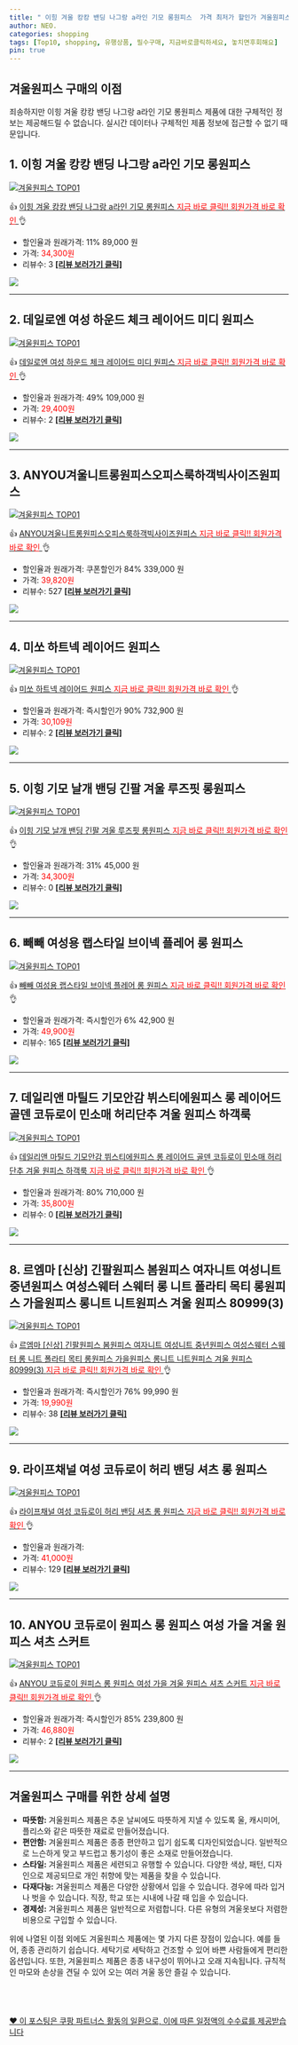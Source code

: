 ```yaml
---
title: " 이힝 겨울 캉캉 밴딩 나그랑 a라인 기모 롱원피스  가격 최저가 할인가 겨울원피스 최저가 추천 제품 비교"
author: NEO.
categories: shopping
tags: [Top10, shopping, 유행상품, 필수구매, 지금바로클릭하세요, 놓치면후회해요]
pin: true
---
```

## 겨울원피스 구매의 이점
죄송하지만 이힝 겨울 캉캉 밴딩 나그랑 a라인 기모 롱원피스 제품에 대한 구체적인 정보는 제공해드릴 수 없습니다. 실시간 데이터나 구체적인 제품 정보에 접근할 수 없기 때문입니다.

   

## 1.  이힝 겨울 캉캉 밴딩 나그랑 a라인 기모 롱원피스 

[![겨울원피스 TOP01](https://thumbnail8.coupangcdn.com/thumbnails/remote/490x490ex/image/vendor_inventory/5cf6/06afde2d45e0be3860ff6133d5901e276c71be52573a6b616aa27480dafc.jpg)](https://link.coupang.com/re/AFFSDP?lptag=AF3617701&subid=GithubCoopas&pageKey=4645224115&traceid=V0-153&itemId=5783102731&vendorItemId=80002339825)


👍 [ 이힝 겨울 캉캉 밴딩 나그랑 a라인 기모 롱원피스  <font color=red> 지금 바로 클릭!! 회원가격 바로 확인 </font> ](https://link.coupang.com/re/AFFSDP?lptag=AF3617701&subid=GithubCoopas&pageKey=4645224115&traceid=V0-153&itemId=5783102731&vendorItemId=80002339825) 👌 


- 할인율과 원래가격: 11%  89,000   원
- 가격: <span style='color:red'>34,300원</span>
- 리뷰수: 3  [**[리뷰 보러가기 클릭]**](https://link.coupang.com/re/AFFSDP?lptag=AF3617701&subid=GithubCoopas&pageKey=4645224115&traceid=V0-153&itemId=5783102731&vendorItemId=80002339825)

[![](/discount_price.png)](https://link.coupang.com/re/AFFSDP?lptag=AF3617701&subid=GithubCoopas&pageKey=4645224115&traceid=V0-153&itemId=5783102731&vendorItemId=80002339825)

---


   

## 2.  데일로엔 여성 하운드 체크 레이어드 미디 원피스 

[![겨울원피스 TOP01](https://thumbnail6.coupangcdn.com/thumbnails/remote/490x490ex/image/vendor_inventory/677a/19e58222d4563799565e78470aaa793ae0330040c97c44991f2f57579379.jpg)](https://link.coupang.com/re/AFFSDP?lptag=AF3617701&subid=GithubCoopas&pageKey=7693988534&traceid=V0-153&itemId=20582148554&vendorItemId=87657273485)


👍 [ 데일로엔 여성 하운드 체크 레이어드 미디 원피스  <font color=red> 지금 바로 클릭!! 회원가격 바로 확인 </font> ](https://link.coupang.com/re/AFFSDP?lptag=AF3617701&subid=GithubCoopas&pageKey=7693988534&traceid=V0-153&itemId=20582148554&vendorItemId=87657273485) 👌 


- 할인율과 원래가격: 49%  109,000   원
- 가격: <span style='color:red'>29,400원</span>
- 리뷰수: 2  [**[리뷰 보러가기 클릭]**](https://link.coupang.com/re/AFFSDP?lptag=AF3617701&subid=GithubCoopas&pageKey=7693988534&traceid=V0-153&itemId=20582148554&vendorItemId=87657273485)

[![](/discount_price.png)](https://link.coupang.com/re/AFFSDP?lptag=AF3617701&subid=GithubCoopas&pageKey=7693988534&traceid=V0-153&itemId=20582148554&vendorItemId=87657273485)

---


   

## 3.  ANYOU겨울니트롱원피스오피스룩하객빅사이즈원피스 

[![겨울원피스 TOP01](https://thumbnail9.coupangcdn.com/thumbnails/remote/490x490ex/image/vendor_inventory/cbf3/b47dfa9b85d4264e066a2b9c6982e8e8bfef26de94c031832ff5bf067b6b.jpg)](https://link.coupang.com/re/AFFSDP?lptag=AF3617701&subid=GithubCoopas&pageKey=7737911042&traceid=V0-153&itemId=20810671013&vendorItemId=88353758421)


👍 [ ANYOU겨울니트롱원피스오피스룩하객빅사이즈원피스  <font color=red> 지금 바로 클릭!! 회원가격 바로 확인 </font> ](https://link.coupang.com/re/AFFSDP?lptag=AF3617701&subid=GithubCoopas&pageKey=7737911042&traceid=V0-153&itemId=20810671013&vendorItemId=88353758421) 👌 


- 할인율과 원래가격: 쿠폰할인가 84%  339,000   원
- 가격: <span style='color:red'>39,820원</span>
- 리뷰수: 527  [**[리뷰 보러가기 클릭]**](https://link.coupang.com/re/AFFSDP?lptag=AF3617701&subid=GithubCoopas&pageKey=7737911042&traceid=V0-153&itemId=20810671013&vendorItemId=88353758421)

[![](/discount_price.png)](https://link.coupang.com/re/AFFSDP?lptag=AF3617701&subid=GithubCoopas&pageKey=7737911042&traceid=V0-153&itemId=20810671013&vendorItemId=88353758421)

---


   

## 4.  미쏘 하트넥 레이어드 원피스 

[![겨울원피스 TOP01](https://thumbnail8.coupangcdn.com/thumbnails/remote/490x490ex/image/rs_quotation_api/djlmhj8f/506150021e424c76a7f702ebb2afaa6e.jpg)](https://link.coupang.com/re/AFFSDP?lptag=AF3617701&subid=GithubCoopas&pageKey=7664851869&traceid=V0-153&itemId=20430016324&vendorItemId=87511156819)


👍 [ 미쏘 하트넥 레이어드 원피스  <font color=red> 지금 바로 클릭!! 회원가격 바로 확인 </font> ](https://link.coupang.com/re/AFFSDP?lptag=AF3617701&subid=GithubCoopas&pageKey=7664851869&traceid=V0-153&itemId=20430016324&vendorItemId=87511156819) 👌 


- 할인율과 원래가격: 즉시할인가 90%  732,900   원
- 가격: <span style='color:red'>30,109원</span>
- 리뷰수: 2  [**[리뷰 보러가기 클릭]**](https://link.coupang.com/re/AFFSDP?lptag=AF3617701&subid=GithubCoopas&pageKey=7664851869&traceid=V0-153&itemId=20430016324&vendorItemId=87511156819)

[![](/discount_price.png)](https://link.coupang.com/re/AFFSDP?lptag=AF3617701&subid=GithubCoopas&pageKey=7664851869&traceid=V0-153&itemId=20430016324&vendorItemId=87511156819)

---


   

## 5.  이힝 기모 날개 밴딩 긴팔 겨울 루즈핏 롱원피스 

[![겨울원피스 TOP01](https://thumbnail10.coupangcdn.com/thumbnails/remote/490x490ex/image/vendor_inventory/100f/5a2a34f760f41a0c20c1bf6c85aa837c76830969745aa7b1b47a0b1d970c.jpg)](https://link.coupang.com/re/AFFSDP?lptag=AF3617701&subid=GithubCoopas&pageKey=4567159282&traceid=V0-153&itemId=5573721011&vendorItemId=80014737149)


👍 [ 이힝 기모 날개 밴딩 긴팔 겨울 루즈핏 롱원피스  <font color=red> 지금 바로 클릭!! 회원가격 바로 확인 </font> ](https://link.coupang.com/re/AFFSDP?lptag=AF3617701&subid=GithubCoopas&pageKey=4567159282&traceid=V0-153&itemId=5573721011&vendorItemId=80014737149) 👌 


- 할인율과 원래가격: 31%  45,000   원
- 가격: <span style='color:red'>34,300원</span>
- 리뷰수: 0  [**[리뷰 보러가기 클릭]**](https://link.coupang.com/re/AFFSDP?lptag=AF3617701&subid=GithubCoopas&pageKey=4567159282&traceid=V0-153&itemId=5573721011&vendorItemId=80014737149)

[![](/discount_price.png)](https://link.coupang.com/re/AFFSDP?lptag=AF3617701&subid=GithubCoopas&pageKey=4567159282&traceid=V0-153&itemId=5573721011&vendorItemId=80014737149)

---


   

## 6.  빼빼 여성용 랩스타일 브이넥 플레어 롱 원피스 

[![겨울원피스 TOP01](https://thumbnail6.coupangcdn.com/thumbnails/remote/490x490ex/image/rs_quotation_api/hgzhsrwo/b1a3ba6c16fb46b8bf007b852dcbc1eb.jpg)](https://link.coupang.com/re/AFFSDP?lptag=AF3617701&subid=GithubCoopas&pageKey=6810164755&traceid=V0-153&itemId=16107482893&vendorItemId=83304621375)


👍 [ 빼빼 여성용 랩스타일 브이넥 플레어 롱 원피스  <font color=red> 지금 바로 클릭!! 회원가격 바로 확인 </font> ](https://link.coupang.com/re/AFFSDP?lptag=AF3617701&subid=GithubCoopas&pageKey=6810164755&traceid=V0-153&itemId=16107482893&vendorItemId=83304621375) 👌 


- 할인율과 원래가격: 즉시할인가 6%  42,900   원
- 가격: <span style='color:red'>49,900원</span>
- 리뷰수: 165  [**[리뷰 보러가기 클릭]**](https://link.coupang.com/re/AFFSDP?lptag=AF3617701&subid=GithubCoopas&pageKey=6810164755&traceid=V0-153&itemId=16107482893&vendorItemId=83304621375)

[![](/discount_price.png)](https://link.coupang.com/re/AFFSDP?lptag=AF3617701&subid=GithubCoopas&pageKey=6810164755&traceid=V0-153&itemId=16107482893&vendorItemId=83304621375)

---


   

## 7.  데일리앤 마틸드 기모안감 뷔스티에원피스 롱 레이어드 골덴 코듀로이 민소매 허리단추 겨울 원피스 하객룩 

[![겨울원피스 TOP01](https://thumbnail7.coupangcdn.com/thumbnails/remote/490x490ex/image/vendor_inventory/4814/e6b819adad4899019fbee521b83697d5b5c69953db3ee2c0aa75e5f3b07b.jpg)](https://link.coupang.com/re/AFFSDP?lptag=AF3617701&subid=GithubCoopas&pageKey=7757498038&traceid=V0-153&itemId=20911654469&vendorItemId=88000513147)


👍 [ 데일리앤 마틸드 기모안감 뷔스티에원피스 롱 레이어드 골덴 코듀로이 민소매 허리단추 겨울 원피스 하객룩  <font color=red> 지금 바로 클릭!! 회원가격 바로 확인 </font> ](https://link.coupang.com/re/AFFSDP?lptag=AF3617701&subid=GithubCoopas&pageKey=7757498038&traceid=V0-153&itemId=20911654469&vendorItemId=88000513147) 👌 


- 할인율과 원래가격: 80%  710,000   원
- 가격: <span style='color:red'>35,800원</span>
- 리뷰수: 0  [**[리뷰 보러가기 클릭]**](https://link.coupang.com/re/AFFSDP?lptag=AF3617701&subid=GithubCoopas&pageKey=7757498038&traceid=V0-153&itemId=20911654469&vendorItemId=88000513147)

[![](/discount_price.png)](https://link.coupang.com/re/AFFSDP?lptag=AF3617701&subid=GithubCoopas&pageKey=7757498038&traceid=V0-153&itemId=20911654469&vendorItemId=88000513147)

---


   

## 8.  르엠마 [신상] 긴팔원피스 봄원피스 여자니트 여성니트 중년원피스 여성스웨터 스웨터 롱 니트 폴라티 목티 롱원피스 가을원피스 롱니트 니트원피스 겨울 원피스 80999(3) 

[![겨울원피스 TOP01](https://thumbnail6.coupangcdn.com/thumbnails/remote/490x490ex/image/vendor_inventory/7973/4d741c2b0167b1481a68defae627d82579b182116f9dbc77d1a258846d13.jpg)](https://link.coupang.com/re/AFFSDP?lptag=AF3617701&subid=GithubCoopas&pageKey=6849772363&traceid=V0-153&itemId=16313625779&vendorItemId=84441624297)


👍 [ 르엠마 [신상] 긴팔원피스 봄원피스 여자니트 여성니트 중년원피스 여성스웨터 스웨터 롱 니트 폴라티 목티 롱원피스 가을원피스 롱니트 니트원피스 겨울 원피스 80999(3)  <font color=red> 지금 바로 클릭!! 회원가격 바로 확인 </font> ](https://link.coupang.com/re/AFFSDP?lptag=AF3617701&subid=GithubCoopas&pageKey=6849772363&traceid=V0-153&itemId=16313625779&vendorItemId=84441624297) 👌 


- 할인율과 원래가격: 즉시할인가 76%  99,990   원
- 가격: <span style='color:red'>19,990원</span>
- 리뷰수: 38  [**[리뷰 보러가기 클릭]**](https://link.coupang.com/re/AFFSDP?lptag=AF3617701&subid=GithubCoopas&pageKey=6849772363&traceid=V0-153&itemId=16313625779&vendorItemId=84441624297)

[![](/discount_price.png)](https://link.coupang.com/re/AFFSDP?lptag=AF3617701&subid=GithubCoopas&pageKey=6849772363&traceid=V0-153&itemId=16313625779&vendorItemId=84441624297)

---


   

## 9.  라이프채널 여성 코듀로이 허리 밴딩 셔츠 롱 원피스 

[![겨울원피스 TOP01](https://thumbnail9.coupangcdn.com/thumbnails/remote/490x490ex/image/vendor_inventory/3077/b3d1588ed6d15765087492e4a7fdd1d239a220f4b231939d8c8958bffd73.png)](https://link.coupang.com/re/AFFSDP?lptag=AF3617701&subid=GithubCoopas&pageKey=7872479041&traceid=V0-153&itemId=21509301155&vendorItemId=88562813045)


👍 [ 라이프채널 여성 코듀로이 허리 밴딩 셔츠 롱 원피스  <font color=red> 지금 바로 클릭!! 회원가격 바로 확인 </font> ](https://link.coupang.com/re/AFFSDP?lptag=AF3617701&subid=GithubCoopas&pageKey=7872479041&traceid=V0-153&itemId=21509301155&vendorItemId=88562813045) 👌 


- 할인율과 원래가격: 
- 가격: <span style='color:red'>41,000원</span>
- 리뷰수: 129  [**[리뷰 보러가기 클릭]**](https://link.coupang.com/re/AFFSDP?lptag=AF3617701&subid=GithubCoopas&pageKey=7872479041&traceid=V0-153&itemId=21509301155&vendorItemId=88562813045)

[![](/discount_price.png)](https://link.coupang.com/re/AFFSDP?lptag=AF3617701&subid=GithubCoopas&pageKey=7872479041&traceid=V0-153&itemId=21509301155&vendorItemId=88562813045)

---


   

## 10.  ANYOU 코듀로이 원피스 롱 원피스 여성 가을 겨울 원피스 셔츠 스커트 

[![겨울원피스 TOP01](https://thumbnail7.coupangcdn.com/thumbnails/remote/490x490ex/image/vendor_inventory/e992/58753c468ada6ee2af2016af0259ddb9ed6888b6d5a0a15728ed4764e4b0.jpg)](https://link.coupang.com/re/AFFSDP?lptag=AF3617701&subid=GithubCoopas&pageKey=7636892893&traceid=V0-153&itemId=20281147396&vendorItemId=87611077084)


👍 [ ANYOU 코듀로이 원피스 롱 원피스 여성 가을 겨울 원피스 셔츠 스커트  <font color=red> 지금 바로 클릭!! 회원가격 바로 확인 </font> ](https://link.coupang.com/re/AFFSDP?lptag=AF3617701&subid=GithubCoopas&pageKey=7636892893&traceid=V0-153&itemId=20281147396&vendorItemId=87611077084) 👌 


- 할인율과 원래가격: 즉시할인가 85%  239,800   원
- 가격: <span style='color:red'>46,880원</span>
- 리뷰수: 2  [**[리뷰 보러가기 클릭]**](https://link.coupang.com/re/AFFSDP?lptag=AF3617701&subid=GithubCoopas&pageKey=7636892893&traceid=V0-153&itemId=20281147396&vendorItemId=87611077084)

[![](/discount_price.png)](https://link.coupang.com/re/AFFSDP?lptag=AF3617701&subid=GithubCoopas&pageKey=7636892893&traceid=V0-153&itemId=20281147396&vendorItemId=87611077084)

---
## 겨울원피스 구매를 위한 상세 설명
* **따뜻함:** 겨울원피스 제품은 추운 날씨에도 따뜻하게 지낼 수 있도록 울, 캐시미어, 플리스와 같은 따뜻한 재료로 만들어졌습니다.
* **편안함:** 겨울원피스 제품은 종종 편안하고 입기 쉽도록 디자인되었습니다. 일반적으로 느슨하게 맞고 부드럽고 통기성이 좋은 소재로 만들어졌습니다.
* **스타일:** 겨울원피스 제품은 세련되고 유행할 수 있습니다. 다양한 색상, 패턴, 디자인으로 제공되므로 개인 취향에 맞는 제품을 찾을 수 있습니다.
* **다재다능:** 겨울원피스 제품은 다양한 상황에서 입을 수 있습니다. 경우에 따라 입거나 벗을 수 있습니다. 직장, 학교 또는 시내에 나갈 때 입을 수 있습니다.
* **경제성:** 겨울원피스 제품은 일반적으로 저렴합니다. 다른 유형의 겨울옷보다 저렴한 비용으로 구입할 수 있습니다.

위에 나열된 이점 외에도 겨울원피스 제품에는 몇 가지 다른 장점이 있습니다. 예를 들어, 종종 관리하기 쉽습니다. 세탁기로 세탁하고 건조할 수 있어 바쁜 사람들에게 편리한 옵션입니다. 또한, 겨울원피스 제품은 종종 내구성이 뛰어나고 오래 지속됩니다. 규칙적인 마모와 손상을 견딜 수 있어 오는 여러 겨울 동안 즐길 수 있습니다.<br><br><br><br><br> [ ❤  이 포스팅은 쿠팡 파트너스 활동의 일환으로, 이에 따른 일정액의 수수료를 제공받습니다](https://link.coupang.com/a/bcEFyh)